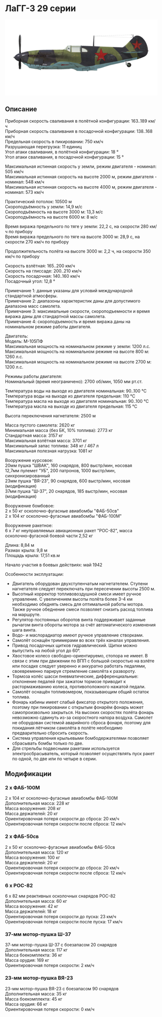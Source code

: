 # ЛаГГ-3 29 серии  
  
![lagg3s29](../images/lagg3s29.png)  
  
## Описание  
  
Приборная скорость сваливания в полётной конфигурации: 163..189 км/ч  
Приборная скорость сваливания в посадочной конфигурации: 138..168 км/ч  
Предельная скорость в пикировании: 750 км/ч  
Разрушающая перегрузка: 11 единиц  
Угол атаки сваливания, в полётной конфигурации: 18 °  
Угол атаки сваливания, в посадочной конфигурации: 15 °  
  
Максимальная истинная скорость у земли, режим двигателя - номинал: 505 км/ч  
Максимальная истинная скорость на высоте 2000 м, режим двигателя - номинал: 548 км/ч  
Максимальная истинная скорость на высоте 4000 м, режим двигателя - номинал: 573 км/ч  
  
Практический потолок: 10500 м  
Скороподъёмность у земли: 14,9 м/с  
Скороподъёмность на высоте 3000 м: 13,3 м/с  
Скороподъёмность на высоте 6000 м: 8 м/с  
  
Время виража предельного по тяге у земли: 22,2 с, на скорости 280 км/ч по прибору  
Время виража предельного по тяге на высоте 3000 м: 28,9 с, на скорости 270 км/ч по прибору  
  
Продолжительность полёта на высоте 3000 м: 2,2 ч, на скорости 350 км/ч по прибору  
  
Скорость взлётная: 165..200 км/ч  
Скорость на глиссаде: 200..210 км/ч  
Скорость посадочная: 140..160 км/ч  
Посадочный угол: 12,8 °  
  
Примечание 1: данные указаны для условий международной стандартной атмосферы.  
Примечание 2: диапазоны характеристик даны для допустимого диапазона масс самолета.  
Примечание 3: максимальные скорости, скороподъемности и время виража даны для стандартной массы самолета.  
Примечание 4: скороподъемность и время виража даны на номинальном режиме работы двигателя.  
  
Двигатель:  
Модель: М-105ПФ  
Максимальная мощность на номинальном режиме у земли: 1200 л.с.  
Максимальная мощность на номинальном режиме на высоте 800 м: 1260 л.с.  
Максимальная мощность на номинальном режиме на высоте 2700 м: 1200 л.с.  
  
Режимы работы двигателя:  
Номинальный (время неограничено): 2700 об/мин, 1050 мм рт.ст.  
  
Температура воды на выходе из двигателя номинальная: 90..100 °С  
Температура воды на выходе из двигателя предельная: 110 °С  
Температура масла на выходе из двигателя номинальная: 90..100 °С  
Температура масла на выходе из двигателя предельная: 115 °С  
  
Высота переключения нагнетателя: 2500 м  
  
Масса пустого самолета: 2620 кг  
Минимальная масса (без БК, 10% топлива): 2773 кг  
Стандартная масса: 3157 кг  
Максимальная взлётная масса: 3701 кг  
Максимальный запас топлива: 348 кг / 467 л  
Максимальная полезная нагрузка: 1081 кг  
  
Вооружение курсовое:  
20мм пушка "ШВАК", 160 снарядов, 800 выстр/мин, носовая  
12,7мм пулемет "УБ", 200 патронов, 1000 выстр/мин, синхронизированный  
23мм пушка "ВЯ-23", 90 снарядов, 600 выстр/мин, носовая (модификация)  
37мм пушка "Ш-37", 20 снарядов, 185 выстр/мин, носовая (модификация)  
  
Вооружение бомбовое:  
2 x 50 кг осколочно-фугасные авиабомбы "ФАБ-50св"  
2 x 104 кг осколочно-фугасные авиабомбы "ФАБ-100М"  
  
Вооружение ракетное:  
6 x 7 кг неуправляемых авиационных ракет "РОС-82", масса осколочно-фугасной боевой части 2,52 кг  
  
Длина: 8,84 м  
Размах крыла: 9,8 м  
Площадь крыла: 17,51 кв.м  
  
Начало участия в боевых действиях: май 1942  
  
Особенности эксплуатации:  
- Двигатель оборудован двухступенчатым нагнетателем. Ступени нагнетателя следует переключать при пересечении высоты 2500 м.  
- Высотный корректор топливовоздушной смеси имеет ручное управление. С увеличением высоты полёта более 3-4 км необходимо обеднять смесь для оптимальной работы мотора. Также ручное обеднение смеси позволяет снизить расход топлива на маршруте.  
- Регулятор постоянных оборотов винта поддерживает заданные рычагом винта обороты мотора за счёт автоматического изменения шага винта.  
- Водо- и маслорадиатор имеют ручное управление створками.  
- Самолёт оснащён триммерами во всех трёх каналах управления.  
- Привод посадочных щитков гидравлический. Щитки можно выпустить на любой угол до 60°.  
- Хвостовое колесо свободно-ориентируемо, стопора не имеет. В связи с этим при движении по ВПП с большой скоростью на взлёте или посадке следует уверенно и аккуратно работать педалями, своевременно парируя стремление самолёта к развороту.  
- Тормоза колёс шасси пневматические, дифференциальные: отклонение педалей при зажатом тормозе приводит к растормаживанию колеса, противоположного нажатой педали.  
- Самолёт оснащён топливомером, показывающим общий остаток топлива.  
- Фонарь кабины имеет слабый фиксатор открытого положения, поэтому при пикировании с открытым фонарём фонарь может самопроизвольно закрыться. На высоких скоростях полёта фонарь невозможно сдвинуть из-за скоростного напора воздуха. Самолет не оборудован системой аварийного сброса фонаря, поэтому для покидания лётчиком самолёта в полёте необходимо предварительно сбросить скорость.  
- Система управления крыльевыми бомбодержателями позволяет сбрасывать бомбы только по две.  
- Для стрельбы подвесными ракетами используется электросбрасыватель, который позволяет осуществлять пуск ракет по одной, по две или по четыре в серии.  
  
## Модификации  
  
  
### 2 х ФАБ-100М  
  
2 x 104 кг осколочно-фугасные авиабомбы ФАБ-100М  
Дополнительная масса: 228 кг  
Масса вооружения: 208 кг  
Масса держателей: 20 кг  
Ориентировочная потеря скорости до сброса: 20 км/ч  
Ориентировочная потеря скорости после сброса: 12 км/ч  
  
### 2 х ФАБ-50св  
  
2 x 50 кг осколочно-фугасные авиабомбы ФАБ-50св  
Дополнительная масса: 120 кг  
Масса вооружения: 100 кг  
Масса держателей: 20 кг  
Ориентировочная потеря скорости до сброса: 20 км/ч  
Ориентировочная потеря скорости после сброса: 12 км/ч  
  
### 6 х РОС-82  
  
6 x 82 мм реактивных осколочных снарядов РОС-82  
Дополнительная масса: 60 кг  
Масса вооружения: 42 кг  
Масса держателей: 18 кг  
Ориентировочная потеря скорости до пуска: 23 км/ч  
Ориентировочная потеря скорости после пуска: 17 км/ч  
  
### 37-мм мотор-пушка Ш-37  
  
37-мм мотор-пушка Ш-37 с боезапасом 20 снарядов  
Дополнительная масса: 117 кг  
Масса боекомплекта: 36 кг  
Масса орудия: 169 кг  
Ориентировочная потеря скорости: 2 км/ч  
  
### 23-мм мотор-пушка ВЯ-23  
  
23-мм мотор-пушка ВЯ-23 с боезапасом 90 снарядов  
Дополнительная масса: 35 кг  
Масса боекомплекта: 45 кг  
Масса орудия: 66 кг  
Ориентировочная потеря скорости: 0 км/ч  
